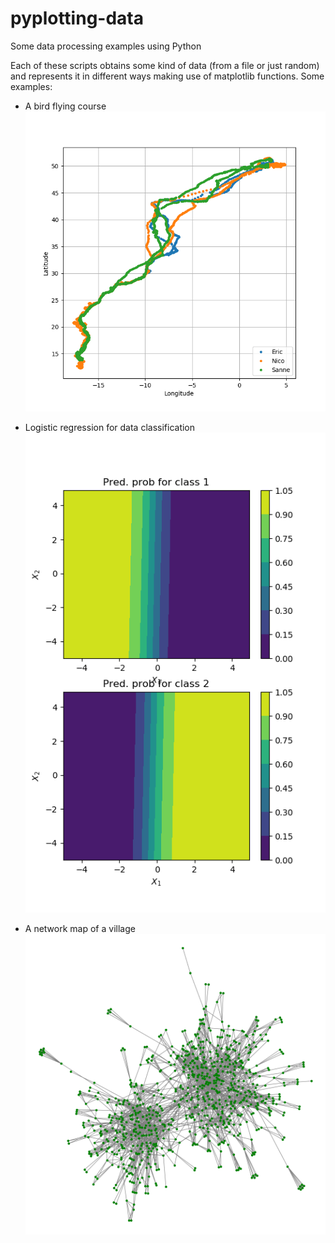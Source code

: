 # pyplotting-data
Some data processing examples using Python

Each of these scripts obtains some kind of data (from a file or just random) and represents it in different ways making use of matplotlib functions. Some examples:

* A bird flying course
![](output/birds_birdsCoords.png) 

* Logistic regression for data classification
![](output/logisticRegressionPlot.png) 

* A network map of a village
![](output/network_village2.png) 
